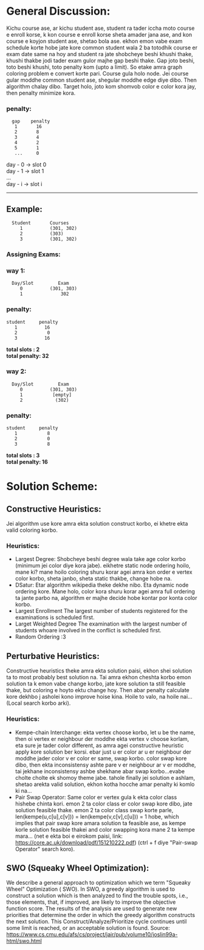 # General Discussion:
Kichu course ase, ar kichu student ase, student ra tader iccha moto course e
enroll korse, k kon course e enroll korse sheta amader jana ase, and kon course
e koyjon student ase, shetao bola ase. ekhon emon vabe exam schedule korte hobe
jate kore common student wala 2 ba totodhik course er exam date same na hoy and 
student ra jate shobcheye beshi khushi thake, khushi thakbe jodi tader exam gulor
majhe gap beshi thake. Gap joto beshi, toto beshi khushi, toto penalty kom (upto
a limit). So etake amra graph coloring problem e convert korte pari. Course gula 
holo node. Jei course gular moddhe common student ase, shegular moddhe edge diye 
dibo. Then algorithm chalay dibo. Target holo, joto kom shomvob color e color 
kora jay, then penalty minimize kora.
### penalty: 
      gap    penalty
       1       16
       2       8
       3       4
       4       2
       5       1
       ...     0

day - 0 -> slot 0  
day - 1 -> slot 1  
...  
day - i -> slot i  
_______________________________________

## Example:
      Student       Courses
         1          (301, 302)
         2          (303)
         3          (301, 302)

### Assigning Exams:

### way 1:
      Day/Slot         Exam
         0          (301, 303)  
         1              302  

### penalty: 
    student     penalty
       1          16
       2           0
       3          16 
**total slots  :  2**   
**total penalty: 32**  

### way 2:
      Day/Slot         Exam
         0          (301, 303)
         1           [empty]  
         2            (302)  

### penalty: 
    student     penalty
       1           8
       2           0
       3           8  
**total slots  :  3**   
**total penalty: 16**  

# Solution Scheme:

## Constructive Heuristics:

Jei algorithm use kore amra ekta solution construct korbo, ei khetre ekta valid 
coloring korbo.
### Heuristics:
 - Largest Degree:
    Shobcheye beshi degree wala take age color korbo (minimum jei color diye 
    kora jabe). eikhetre static node ordering hoilo, mane ki? mane hoilo coloring 
    shuru korar agei amra kon order e vertex color korbo, sheta janbo, sheta static 
    thakbe, change hobe na.
 - DSatur:
    Etar algorithm wikipedia theke dekhe nibo. Eta dynamic node ordering kore.
    Mane holo, color kora shuru korar agei amra full ordering ta jante parbo na, 
    algorithm er majhe decide hobe kontar por konta color korbo.
 - Largest Enrollment
    The largest number of students registered for the examinations is scheduled 
    first.
 - Larget Weighted Degree
    The examination with the largest number of students whoare involved in the 
    conflict is scheduled first.
 - Random Ordering
    :3

## Perturbative Heuristics:

Constructive heuristics theke amra ekta solution paisi, ekhon shei solution ta to
most probably best solution na. Tai amra ekhon cheshta korbo emon solution ta k
emon vabe change korbo, jate kore solution ta still feasible thake, but coloring
e hoyto ektu change hoy. Then abar penalty calculate kore dekhbo j asholei kono
improve hoise kina. Hoile to valo, na hoile nai... (Local search korbo arki).

### Heuristics:

 - Kempe-chain Interchange:
    ekta vertex choose korbo, let u be the name, then oi vertex er neighbour der
    moddhe ekta vertex v choose korlam, eta sure je tader color different, as amra
    agei constructive heuristic apply kore solution ber korsi. ebar just u er color
    ar u er neighbour der moddhe jader color v er color er same, swap korbo. 
    color swap kore dibo, then ekta inconsistensy ashte pare v er neighbour ar v 
    er moddhe, tai jekhane inconsistensy ashbe shekhane abar swap korbo...evabe 
    cholte cholte ek shomoy theme jabe. tahole finally jei solution e ashlam,
    shetao arekta valid solution, ekhon kotha hocche amar penalty ki komlo ki na...
 - Pair Swap Operator:
    Same color er vertex gula k ekta color class hishebe chinta kori. emon 2 ta 
    color class er color swap kore dibo, jate solution feasible thake. emon 2 ta 
    color class swap korte parle, len(kempe(u,c[u],c[v])) = len(kempe(v,c[v],c[u])) = 1
    hobe, which implies that pair swap kore amara solution ta feasible ase, as 
    kempe korle solution feasible thakei and color swapping kora mane 2 ta kempe 
    mara... (net e ekta boi e eirokom paisi, link: https://core.ac.uk/download/pdf/151210222.pdf)
    (ctrl + f diye "Pair-swap Operator" search koro).

## SWO (Squeaky Wheel Optimization):

We describe a general approach to optimization which we term "Squeaky Wheel" Optimization 
( SWO). In SWO, a greedy algorithm is used to construct a solution which is then 
analyzed to find the trouble spots, i.e., those elements, that, if improved, are 
likely to improve the objective function score. The results of the analysis are 
used to generate new priorities that determine the order in which the greedy 
algorithm constructs the next solution. This Construct/Analyze/Prioritize cycle 
continues until some limit is reached, or an acceptable solution is found.
Source: https://www.cs.cmu.edu/afs/cs/project/jair/pub/volume10/joslin99a-html/swo.html
    

    

